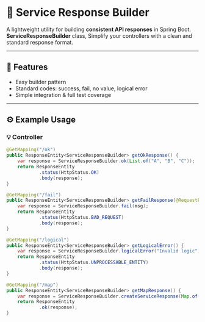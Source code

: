 # 🌱 Service Response Builder

A lightweight utility for building **consistent API responses** in Spring Boot.  
**ServiceResponseBuilder** class, Simplify your controllers with a clean and standard response format.

---

## 🚀 Features
- Easy builder pattern
- Standard codes: success, fail, no value, logical error
- Simple integration & full test coverage

---

## ⚙️ Example Usage

### 💡 Controller
```java
@GetMapping("/ok")
public ResponseEntity<ServiceResponseBuilder> getOkResponse() {
    var response = ServiceResponseBuilder.ok(List.of("A", "B", "C"));
    return ResponseEntity
            .status(HttpStatus.OK)
            .body(response);
}

@GetMapping("/fail")
public ResponseEntity<ServiceResponseBuilder> getFailResponse(@RequestParam String msg) {
    var response = ServiceResponseBuilder.fail(msg);
    return ResponseEntity
            .status(HttpStatus.BAD_REQUEST)
            .body(response);
}

@GetMapping("/logical")
public ResponseEntity<ServiceResponseBuilder> getLogicalError() {
    var response = ServiceResponseBuilder.logicalError("Invalid logic");
    return ResponseEntity
            .status(HttpStatus.UNPROCESSABLE_ENTITY)
            .body(response);
}

@GetMapping("/map")
public ResponseEntity<ServiceResponseBuilder> getMapResponse() {
    var response = ServiceResponseBuilder.createServiceResponse(Map.of("name", "Mani"));
    return ResponseEntity
            .ok(response);
}
```
